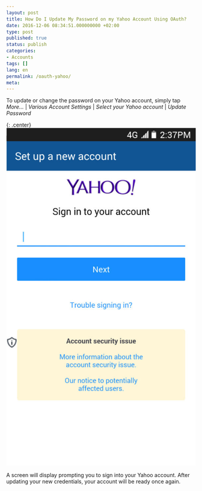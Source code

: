 ```yaml
---
layout: post
title: How Do I Update My Password on my Yahoo Account Using OAuth?
date: 2016-12-06 08:34:51.000000000 +02:00
type: post
published: true
status: publish
categories:
- Accounts
tags: []
lang: en
permalink: /oauth-yahoo/
meta:
---
```


To update or change the password on your Yahoo account, simply tap *More...* \| *Various Account Settings* \| *Select your Yahoo account* \| *Update Password*

{: .center}
![BlueMail Yahoo](/assets/BlueMail_Yahoo_Screen_1-576x1024.jpg)

A screen will display prompting you to sign into your Yahoo account. After updating your new credentials, your account will be ready once again.